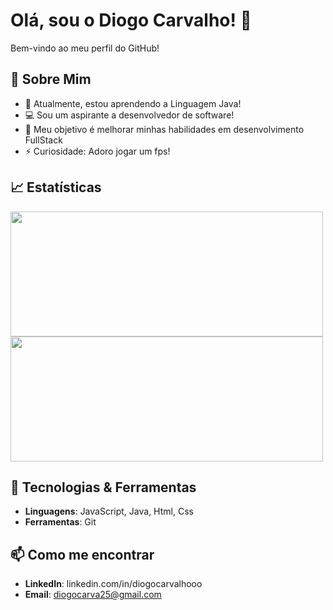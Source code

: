 
# Olá, sou o Diogo Carvalho! 👋

Bem-vindo ao meu perfil do GitHub! 

## 🚀 Sobre Mim
- 🌱 Atualmente, estou aprendendo a Linguagem Java!
- 💻 Sou um aspirante a desenvolvedor de software!
- 🎯 Meu objetivo é melhorar minhas habilidades em desenvolvimento FullStack 
- ⚡ Curiosidade: Adoro jogar um fps!

## 📈 Estatísticas

<div>
<img src="https://github-readme-stats.vercel.app/api?username=digocarvalhoo&show_icons=true&count_private=true&hide=prs&theme=codeSTACKr" style="width: 500px; height: 200px;" />
<img src="https://github-readme-stats.vercel.app/api/top-langs/?username=digocarvalhoo&layout=compact" style="width: 500px; height: 200px;" />
</div>

## 🔧 Tecnologias & Ferramentas

- **Linguagens**: JavaScript, Java, Html, Css
- **Ferramentas**: Git

## 📫 Como me encontrar
- **LinkedIn**: linkedin.com/in/diogocarvalhooo
- **Email**: diogocarva25@gmail.com 
